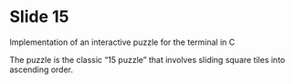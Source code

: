 # Slide 15

Implementation of an interactive puzzle for the terminal in C

The puzzle is the classic “15 puzzle” that involves sliding square tiles into
ascending order. 
